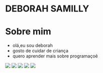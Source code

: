 # DEBORAH SAMILLY

# Sobre mim
- olá,eu sou deborah
- gosto de cuidar de criança 
- quero aprender mais sobre programaçoẽ

![](https://gifs.eco.br/wp-content/uploads/2022/02/animados-gifs-do-bob-esponja-32.gif)
![](https://github.com/alexandresanlim/Badges4-README.md-Profile#-food-)
![](https://github.com/alexandresanlim/Badges4-README.md-Profile#-sound-)
![](https://img.shields.io/badge/GitHub-100000?style=for-the-badge&logo=github&logoColor=white)
![](https://img.shields.io/badge/Vercel-000000?style=for-the-badge&logo=vercel&logoColor=white)
